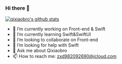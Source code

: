 ### Hi there 👋

[![qixiaobro's github stats](https://github-readme-stats.vercel.app/api?username=qixiaobro)](https://github.com/qixiaobro/github-readme-stats)
- 🔭 I’m currently working on Front-end & Swift
- 🌱 I’m currently learning Swift&SwiftUI
- 👯 I’m looking to collaborate on Front-end
- 🤔 I’m looking for help with Swift
- 💬 Ask me about Qixiaobro
- 📫 How to reach me: zxd982092690@icloud.com
<!-- 😄 Pronouns: ...
- ⚡ Fun fact: ...
-->

